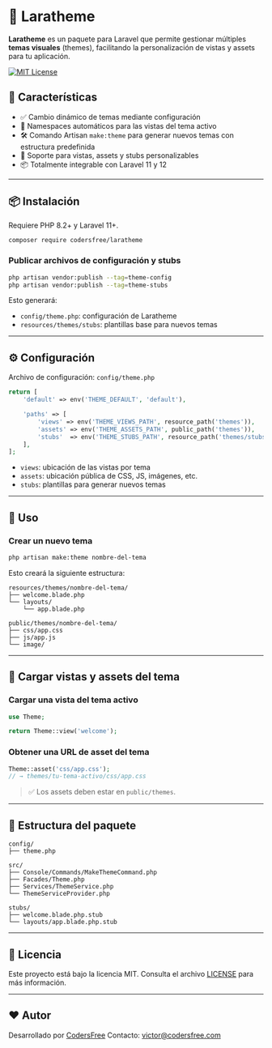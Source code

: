 # 🎨 Laratheme

**Laratheme** es un paquete para Laravel que permite gestionar múltiples **temas visuales** (themes), facilitando la personalización de vistas y assets para tu aplicación.

[![MIT License](https://img.shields.io/badge/license-MIT-blue.svg)](LICENSE)

## 🚀 Características

- ✅ Cambio dinámico de temas mediante configuración
- 🧩 Namespaces automáticos para las vistas del tema activo
- 🛠 Comando Artisan `make:theme` para generar nuevos temas con estructura predefinida
- 📁 Soporte para vistas, assets y stubs personalizables
- 📦 Totalmente integrable con Laravel 11 y 12

---

## 📦 Instalación

Requiere PHP 8.2+ y Laravel 11+.

```bash
composer require codersfree/laratheme
````

### Publicar archivos de configuración y stubs

```bash
php artisan vendor:publish --tag=theme-config
php artisan vendor:publish --tag=theme-stubs
```

Esto generará:

* `config/theme.php`: configuración de Laratheme
* `resources/themes/stubs`: plantillas base para nuevos temas

---

## ⚙️ Configuración

Archivo de configuración: `config/theme.php`

```php
return [
    'default' => env('THEME_DEFAULT', 'default'),

    'paths' => [
        'views' => env('THEME_VIEWS_PATH', resource_path('themes')),
        'assets' => env('THEME_ASSETS_PATH', public_path('themes')),
        'stubs'  => env('THEME_STUBS_PATH', resource_path('themes/stubs')),
    ],
];
```

* `views`: ubicación de las vistas por tema
* `assets`: ubicación pública de CSS, JS, imágenes, etc.
* `stubs`: plantillas para generar nuevos temas

---

## 🧪 Uso

### Crear un nuevo tema

```bash
php artisan make:theme nombre-del-tema
```

Esto creará la siguiente estructura:

```
resources/themes/nombre-del-tema/
├── welcome.blade.php
└── layouts/
    └── app.blade.php

public/themes/nombre-del-tema/
├── css/app.css
├── js/app.js
└── image/
```

---

## 🧩 Cargar vistas y assets del tema

### Cargar una vista del tema activo

```php
use Theme;

return Theme::view('welcome');
```

### Obtener una URL de asset del tema

```php
Theme::asset('css/app.css'); 
// → themes/tu-tema-activo/css/app.css
```

> ✅ Los assets deben estar en `public/themes`.

---

## 📁 Estructura del paquete

```
config/
├── theme.php

src/
├── Console/Commands/MakeThemeCommand.php
├── Facades/Theme.php
├── Services/ThemeService.php
└── ThemeServiceProvider.php

stubs/
├── welcome.blade.php.stub
└── layouts/app.blade.php.stub
```

---

## 📝 Licencia

Este proyecto está bajo la licencia MIT. Consulta el archivo [LICENSE](LICENSE) para más información.

---

## ❤️ Autor

Desarrollado por [CodersFree](https://codersfree.com)
Contacto: [victor@codersfree.com](mailto:victor@codersfree.com)
